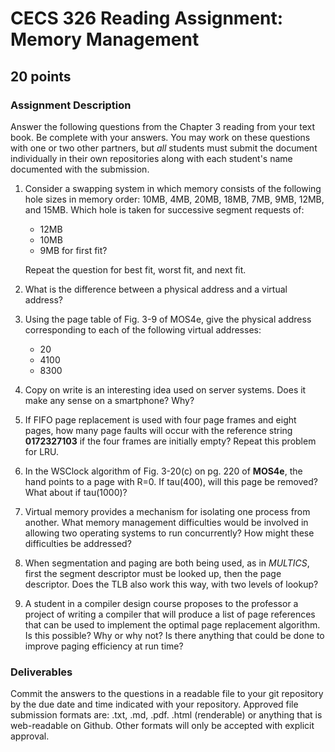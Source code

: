 # CECS 326 Reading Assignment: Memory Management
## 20 points

### Assignment Description
Answer the following questions from the Chapter 3 reading from your text book. Be complete with your answers. You may work on these questions with one or two other partners, but *all* students must submit the document individually in their own repositories along with each student's name documented with the submission.

1. Consider a swapping system in which memory consists of the following hole sizes in memory order: 10MB, 4MB, 20MB, 18MB, 7MB, 9MB, 12MB, and 15MB. Which hole is taken for successive segment requests of:
    - 12MB
    - 10MB
    - 9MB 
    for first fit? 
    
    Repeat the question for best fit, worst fit, and next fit.

2. What is the difference between a physical address and a virtual address?
   
3. Using the page table of Fig. 3-9 of MOS4e, give the physical address corresponding to each of the following virtual addresses:
   - 20
   - 4100
   - 8300

4. Copy on write is an interesting idea used on server systems. Does it make any sense on a smartphone? Why?

5. If FIFO page replacement is used with four page frames and eight pages, how many page faults will occur with the reference string **0172327103** if the four frames are initially empty? Repeat this problem for LRU.

6. In the WSClock algorithm of Fig. 3-20(c) on pg. 220 of **MOS4e**, the hand points to a page with R=0. If tau(400), will this page be removed? What about if tau(1000)?

7. Virtual memory provides a mechanism for isolating one process from another. What memory management difficulties would be involved in allowing two operating systems to run concurrently? How might these difficulties be addressed?

8.  When segmentation and paging are both being used, as in *MULTICS*, first the segment descriptor must be looked up, then the page descriptor. Does the TLB also work this way, with two levels of lookup?

9. A student in a compiler design course proposes to the professor a project of writing a compiler that will produce a list of page references that can be used to implement the optimal page replacement algorithm. Is this possible? Why or why not? Is there anything that could be done to improve paging efficiency at run time?

### Deliverables
Commit the answers to the questions in a readable file to your git repository by the due date and time indicated with your repository. Approved file submission formats are: .txt, .md, .pdf. .html (renderable) or anything that is web-readable on Github. Other formats will only be accepted with explicit approval.
